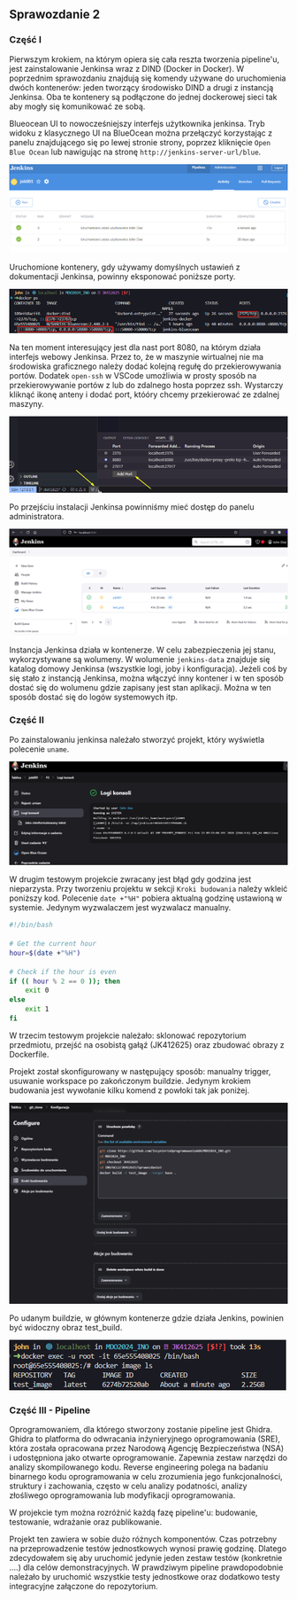 ## Sprawozdanie 2

### Część I

Pierwszym krokiem, na którym opiera się cała reszta tworzenia pipeline'u, jest zainstalowanie Jenkinsa wraz z DIND (Docker in Docker). W poprzednim sprawozdaniu znajdują się komendy używane do uruchomienia dwóch kontenerów: jeden tworzący środowisko DIND a drugi z instancją Jenkinsa. Oba te kontenery są podłączone do jednej dockerowej sieci tak aby mogły się komunikować ze sobą.

Blueocean UI to nowocześniejszy interfejs użytkownika jenkinsa. Tryb widoku z klasycznego UI na BlueOcean można przełączyć korzystając z panelu znajdującego się po lewej stronie strony, poprzez kliknięcie `Open Blue Ocean` lub nawigując na stronę `http://jenkins-server-url/blue`. 

![alt text](image-1.png)

Uruchomione kontenery, gdy używamy domyślnych ustawień z dokumentacji Jenkinsa, powinny eksponować poniższe porty.

![alt text](img/image-1.png)

Na ten moment interesujący jest dla nast port 8080, na którym działa interfejs webowy Jenkinsa. Przez to, że w maszynie wirtualnej nie ma środowiska graficznego należy dodać kolejną regułę do przekierowywania portów. Dodatek `open-ssh` w VSCode umożliwia w prosty sposób na przekierowywanie portów z lub do zdalnego hosta poprzez ssh. Wystarczy kliknąć ikonę anteny i dodać port, któóry chcemy przekierować ze zdalnej maszyny. 

![alt text](img/image-2.png)

Po przejściu instalacji Jenkinsa powinniśmy mieć dostęp do panelu administratora.

![alt text](img/image.png)

Instancja Jenkinsa działa w kontenerze. W celu zabezpieczenia jej stanu, wykorzystywane są wolumeny. W wolumenie `jenkins-data` znajduje się katalog domowy Jenkinsa (wszystkie logi, joby i konfiguracja). Jeżeli coś by się stało z instancją Jenkinsa, można włączyć inny kontener i w ten sposób dostać się do wolumenu gdzie zapisany jest stan aplikacji. Można w ten sposób dostać się do logów systemowych itp.

### Część II

Po zainstalowaniu jenkinsa należało stworzyć projekt, który wyświetla polecenie `uname`.

![alt text](image.png)

W drugim testowym projekcie zwracany jest błąd gdy godzina jest nieparzysta. Przy tworzeniu projektu w sekcji `Kroki budowania` należy wkleić poniższy kod. Polecenie `date +"%H"` pobiera aktualną godzinę ustawioną w systemie. Jedynym wyzwalaczem jest wyzwalacz manualny.

```bash
#!/bin/bash

# Get the current hour
hour=$(date +"%H")

# Check if the hour is even
if (( hour % 2 == 0 )); then
    exit 0
else
    exit 1
fi
```

W trzecim testowym projekcie należało: sklonować repozytorium przedmiotu, przejść na osobistą gałąź (JK412625) oraz zbudować obrazy z Dockerfile.

Projekt został skonfigurowany w następujący sposób: manualny trigger, usuwanie workspace po zakończonym buildzie. Jedynym krokiem budowania jest wywołanie kilku komend z powłoki tak jak poniżej.

![alt text](image-2.png)

Po udanym buildzie, w głównym kontenerze gdzie działa Jenkins, powinien być widoczny obraz test_build.

![alt text](image-3.png)

### Część III - Pipeline

Oprogramowaniem, dla którego stworzony zostanie pipeline jest Ghidra. Ghidra to platforma do odwracania inżynieryjnego oprogramowania (SRE), która została opracowana przez Narodową Agencję Bezpieczeństwa (NSA) i udostępniona jako otwarte oprogramowanie. Zapewnia zestaw narzędzi do analizy skompilowanego kodu. Reverse engineering polega na badaniu binarnego kodu oprogramowania w celu zrozumienia jego funkcjonalności, struktury i zachowania, często w celu analizy podatności, analizy złośliwego oprogramowania lub modyfikacji oprogramowania.

W projekcie tym można rozróżnić każdą fazę pipeline'u: budowanie, testowanie, wdrażanie oraz publikowanie.

Projekt ten zawiera w sobie dużo różnych komponentów. Czas potrzebny na przeprowadzenie testów jednostkowych wynosi prawię godzinę. Dlatego zdecydowałem się aby uruchomić jedynie jeden zestaw testów (konkretnie ....) dla celów demonstracyjnych. W prawdziwym pipeline prawdopodobnie należało by uruchomić wszystkie testy jednostkowe oraz dodatkowo testy integracyjne załączone do repozytorium.